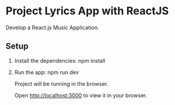 # Project Lyrics App with ReactJS

Develop a React.js Music Application. 



## Setup

1. Install the dependencies:
     npm install

2. Run the app:
    npm run dev


    Project will be running in the browser.

    Open [http://localhost:3000](http://localhost:3000) to view it in your browser.

